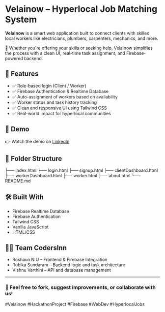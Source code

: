 # Velainow – Hyperlocal Job Matching System

**Velainow** is a smart web application built to connect clients with skilled local workers like electricians, plumbers, carpenters, mechanics, and more.

🔧 Whether you're offering your skills or seeking help, Velainow simplifies the process with a clean UI, real-time task assignment, and Firebase-powered backend.

## 🚀 Features

- ✅ Role-based login (Client / Worker)
- ✅ Firebase Authentication & Realtime Database
- ✅ Auto-assignment of workers based on availability
- ✅ Worker status and task history tracking
- ✅ Clean and responsive UI using Tailwind CSS
- ✅ Real-world impact for hyperlocal communities

## 🔗 Demo

👉 Watch the demo on [LinkedIn](https://www.linkedin.com/posts/roshaun-n-u-b44291294_velainow-api-homeservices-activity-7345446487570436096-TxDg?utm_source=share&utm_medium=member_desktop&rcm=ACoAAEc7fiQBg54OrT_GWXXabATJ-nQtF-R2K7Y)

## 📁 Folder Structure

├── index.html
├── login.html
├── signup.html
├── clientDashboard.html
├── workerDashboard.html
├── worker.html
├── about.html
└── README.md


## 🛠️ Built With

- Firebase Realtime Database
- Firebase Authentication
- Tailwind CSS
- Vanilla JavaScript
- HTML/CSS

## 👨‍💻 Team CodersInn

- Roshaun N U – Frontend & Firebase Integration  
- Rubika Sundaram – Backend logic and task architecture  
- Vishnu Varthini – API and database management

---

### 💬 Feel free to fork, suggest improvements, or collaborate with us!

#Velainow #HackathonProject #Firebase #WebDev #HyperlocalJobs
